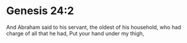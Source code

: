 # Genesis 24:2

And Abraham said to his servant, the oldest of his household, who had charge of all that he had, Put your hand under my thigh,
